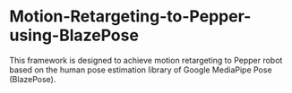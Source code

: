 # Motion-Retargeting-to-Pepper-using-BlazePose
This framework is designed to achieve motion retargeting to Pepper robot based on the human pose estimation library of Google MediaPipe Pose (BlazePose).
